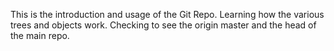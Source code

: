 This is the introduction and usage of the Git Repo. Learning how the various trees and objects work. Checking to see the origin master and the head of the main repo.